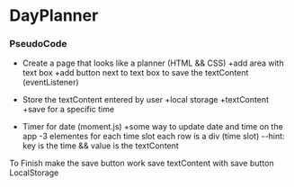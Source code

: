 # DayPlanner

### PseudoCode

- Create a page that looks like a planner (HTML && CSS)
  +add area with text box
  +add button next to text box to save the textContent (eventListener)

- Store the textContent entered by user
  +local storage
  +textContent
  +save for a specific time
- Timer for date (moment.js)
  +some way to update date and time on the app
  -3 elementes for each time slot each row is a div (time slot)
  --hint: key is the time && value is the textContent

To Finish
make the save button work
save textContent with save button LocalStorage
